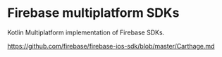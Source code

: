 # Firebase multiplatform SDKs

Kotlin Multiplatform implementation of Firebase SDKs.


https://github.com/firebase/firebase-ios-sdk/blob/master/Carthage.md